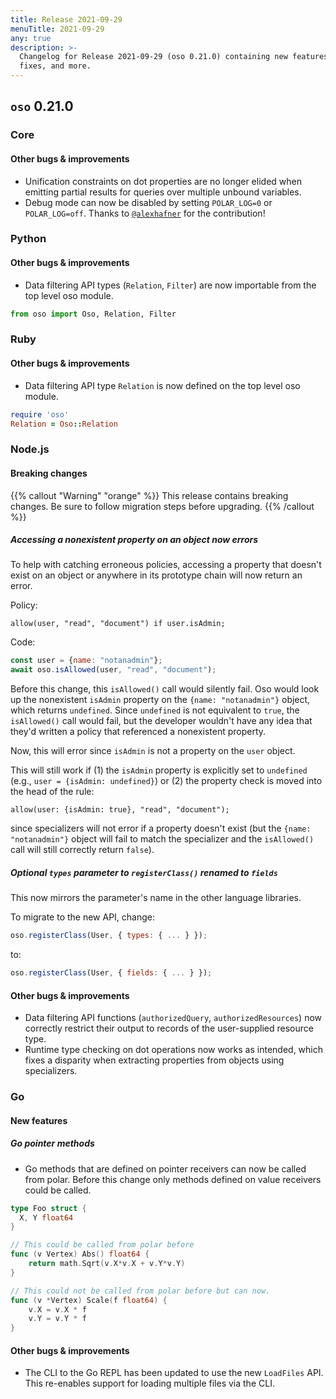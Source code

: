 ```yaml
---
title: Release 2021-09-29
menuTitle: 2021-09-29
any: true
description: >-
  Changelog for Release 2021-09-29 (oso 0.21.0) containing new features, bug
  fixes, and more.
---
```


## `oso` 0.21.0

### Core

#### Other bugs & improvements
- Unification constraints on dot properties are no longer elided when emitting 
  partial results for queries over multiple unbound variables.
- Debug mode can now be disabled by setting `POLAR_LOG=0` or `POLAR_LOG=off`. Thanks to [`@alexhafner`](https://github.com/alexhafner) for the contribution!

### Python

#### Other bugs & improvements

- Data filtering API types (`Relation`, `Filter`) are now importable from the
  top level oso module.

```python
from oso import Oso, Relation, Filter
```

### Ruby

#### Other bugs & improvements

- Data filtering API type `Relation` is now defined on the
  top level oso module.

```ruby
require 'oso'
Relation = Oso::Relation
```

### Node.js

#### Breaking changes

{{% callout "Warning" "orange" %}}
  This release contains breaking changes. Be sure to follow migration steps
  before upgrading.
{{% /callout %}}

##### Accessing a nonexistent property on an object now errors

To help with catching erroneous policies, accessing a property that doesn't
exist on an object or anywhere in its prototype chain will now return an error.

Policy:

```polar
allow(user, "read", "document") if user.isAdmin;
```

Code:

```js
const user = {name: "notanadmin"};
await oso.isAllowed(user, "read", "document");
```

Before this change, this `isAllowed()` call would silently fail. Oso would look up the
nonexistent `isAdmin` property on the `{name: "notanadmin"}` object, which returns
`undefined`. Since `undefined` is not equivalent to `true`, the `isAllowed()` call would
fail, but the developer wouldn't have any idea that they'd written a policy that referenced
a nonexistent property.

Now, this will error since `isAdmin` is not a property on the `user` object.

This will still work if (1) the `isAdmin` property is explicitly set to `undefined`
(e.g., `user = {isAdmin: undefined}`) or (2) the property check is moved into the head
of the rule:

```polar
allow(user: {isAdmin: true}, "read", "document");
```
since specializers will not error if a property doesn't exist (but the `{name: "notanadmin"}`
object will fail to match the specializer and the `isAllowed()` call will still correctly
return `false`).

##### Optional `types` parameter to `registerClass()` renamed to `fields`

This now mirrors the parameter's name in the other language libraries.

To migrate to the new API, change:

```js
oso.registerClass(User, { types: { ... } });
```

to:

```js
oso.registerClass(User, { fields: { ... } });
```

#### Other bugs & improvements

- Data filtering API functions (`authorizedQuery`, `authorizedResources`) now
  correctly restrict their output to records of the user-supplied resource type.
- Runtime type checking on dot operations now works as intended, which fixes a
  disparity when extracting properties from objects using specializers.

### Go

#### New features

##### Go pointer methods

- Go methods that are defined on pointer receivers can now be called from polar.
Before this change only methods defined on value receivers could be called.

```go
type Foo struct {
  X, Y float64
}

// This could be called from polar before
func (v Vertex) Abs() float64 {
	return math.Sqrt(v.X*v.X + v.Y*v.Y)
}

// This could not be called from polar before but can now.
func (v *Vertex) Scale(f float64) {
	v.X = v.X * f
	v.Y = v.Y * f
}
```

#### Other bugs & improvements

- The CLI to the Go REPL has been updated to use the new `LoadFiles` API. This
  re-enables support for loading multiple files via the CLI.
